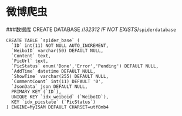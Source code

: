 # 微博爬虫

###数据库
    CREATE DATABASE /*!32312 IF NOT EXISTS*/`spiderdatabase`

    CREATE TABLE `spider_base` (
      `ID` int(11) NOT NULL AUTO_INCREMENT,
      `WeiboID` varchar(50) DEFAULT NULL,
      `Content` text,
      `PicUrl` text,
      `PicStatus` enum('Done','Error','Pending') DEFAULT NULL,
      `AddTime` datetime DEFAULT NULL,
      `ShowTime` varchar(255) DEFAULT NULL,
      `CommentCount` int(11) DEFAULT '0',
      `JsonData` json DEFAULT NULL,
      PRIMARY KEY (`ID`),
      UNIQUE KEY `idx_weiboid` (`WeiboID`),
      KEY `idx_picstate` (`PicStatus`)
    ) ENGINE=MyISAM DEFAULT CHARSET=utf8mb4

